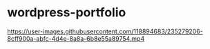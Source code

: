 # wordpress-portfolio

https://user-images.githubusercontent.com/118894683/235279206-8cff900a-abfc-4d4e-8a8a-6b8e55a89754.mp4

